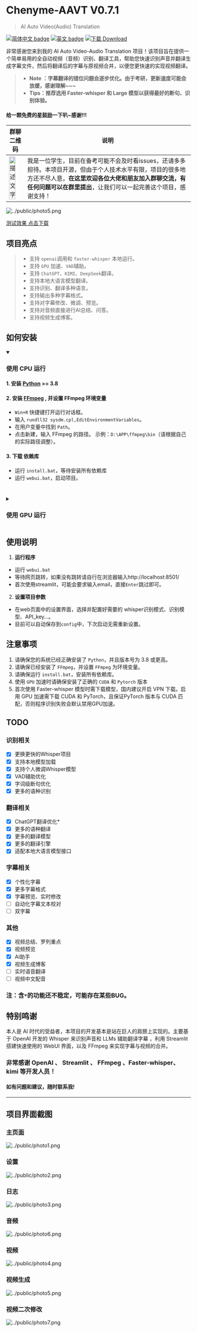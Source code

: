 # Chenyme-AAVT V0.7.1
> AI Auto Video(Audio) Translation

[![简体中文 badge](https://img.shields.io/badge/%E7%AE%80%E4%BD%93%E4%B8%AD%E6%96%87-Simplified%20Chinese-blue)](./README.md)
[![英文 badge](https://img.shields.io/badge/%E8%8B%B1%E6%96%87-English-blue)](./README-EN.md)
[![下载 Download](https://img.shields.io/github/downloads/Chenyme/Chenyme-AAVT/total.svg?style=flat-square)](https://github.com/Chenyme/Chenyme-AAVT/releases)

非常感谢您来到我的 AI Auto Video-Audio Translation 项目！该项目旨在提供一个简单易用的全自动视频（音频）识别、翻译工具，帮助您快速识别声音并翻译生成字幕文件，然后将翻译后的字幕与原视频合并，以便您更快速的实现视频翻译。

> - **Note ：字幕翻译的错位问题会逐步优化。由于考研，更新速度可能会放缓，感谢理解~~~**
> - **Tips：推荐选用 Faster-whisper 和 Large 模型以获得最好的断句、识别体验。**

#### 给一颗免费的星鼓励一下叭~感谢!!!

| 群聊二维码 | 说明 |
| ---- | ---- |
|<img src="https://github.com/Chenyme/Chenyme-AAVT/assets/118253778/993dcc53-03e1-4ab3-88e1-29dd43406949" alt="描述文字" width="70%" />| 我是一位学生，目前在备考可能不会及时看issues，还请多多担待。本项目开源，但由于个人技术水平有限，项目的很多地方还不尽人意，**在这里欢迎各位大佬和朋友加入群聊交流，有任何问题可以在群里提出**，让我们可以一起完善这个项目，感谢支持！|

![../public/photo5.png](https://github.com/Chenyme/Chenyme-AAVT/blob/main/public/photo5.png)

[测试效果 点击下载](https://github.com/Chenyme/Chenyme-AAVT/blob/main/public/test_vedio.mp4?raw=true)

## 项目亮点
> *   支持 `openai`调用和 `faster-whisper` 本地运行。
> *   支持 `GPU` 加速、`VAD`辅助。
> *   支持 `ChatGPT`、`KIMI`、`DeepSeek`翻译。
> *   支持本地大语言模型翻译。
> *   支持识别、翻译多种语言。
> *   支持输出多种字幕格式。
> *   支持对字幕修改、微调、预览。
> *   支持对音频直接进行AI总结、问答。
> *   支持视频生成博客。


## 如何安装

<details open><summary><h3>使用 CPU 运行</h3></summary>

#### 1. 安装 [Python](https://www.python.org/downloads/) >= 3.8

#### 2. 安装 [FFmpeg](https://www.ffmpeg.org/download.html) , 并设置 FFmpeg 环境变量

- `Win+R` 快捷键打开运行对话框。
- 输入 `rundll32 sysdm.cpl,EditEnvironmentVariables`。
- 在用户变量中找到 `Path`。
- 点击新建，输入 FFmpeg 的路径。 示例：`D:\APP\ffmpeg\bin`（请根据自己的实际路径调整）。

#### 3. 下载 依赖库
- 运行 `install.bat`，等待安装所有依赖库
- 运行 `webui.bat`，启动项目。

#

</details>

######

<details><summary><h3>使用 GPU 运行</h3></summary>

> 项目默认的 Pytorch 为CPU版本，若要使用 GPU，请重新安装 Pytorch

#### 1. 下载 CUDA
- 安装 [CUDA（必须12以上版本）](https://developer.nvidia.com/) 
- 对于 CUDA11，可以参考下方:`CUDA12 之前的版本如何使用`

#### 2. 安装 PyTorch

- 卸载之前的CPU版本（若已经运行过`install.bat`）

  ```py
  pip uninstall torch -y
  pip uninstall torchvision -y
  ```

- 安装**对应版本** [PyTorch](https://pytorch.org/)（请注意版本要和CUDA对应）

#### 3. CUDA12 之前的版本如何使用?

- 说明：由于Faster-whisper的最新版本仅支持 CUDA12。对于 CUDA11，当前的有效解决方法是降级ctranslate2。

  ```py
  pip install --force-reinsall ctranslate2==3.24
  ```

#

</details>


## 使用说明

1. **运行程序**
- 运行 `webui.bat`
- 等待网页跳转，如果没有跳转请自行在浏览器输入http://localhost:8501/
- 首次使用streamlit，可能会要求输入email，直接`Enter`跳过即可。

2. **设置项目参数**
- 在web页面中的设置界面，选择并配置好需要的 whisper识别模式、识别模型、API_key...。
- 目前可以自动保存到`config`中，下次启动无需重新设置。

## 注意事项

1. 请确保您的系统已经正确安装了 `Python`，并且版本号为 3.8 或更高。
2. 请确保已经安装了 `FFmpeg`，并设置 `FFmpeg` 为环境变量。
3. 请确保运行 `install.bat`，安装所有依赖库。
4. 使用 `GPU` 加速时请确保安装了正确的 `CUDA` 和 `Pytorch` 版本
5. 首次使用 Faster-whisper 模型时需下载模型，国内建议开启 VPN 下载。启用 GPU 加速需下载 CUDA 和 PyTorch，且保证PyTorch 版本与 CUDA 匹配，否则程序识别失败会默认禁用GPU加速。


## TODO

### 识别相关
- [x] 更换更快的Whisper项目
- [x] 支持本地模型加载
- [x] 支持个人微调Whisper模型
- [x] VAD辅助优化
- [x] 字词级断句优化
- [x] 更多的语种识别

### 翻译相关
- [x] ChatGPT翻译优化*
- [x] 更多的语种翻译
- [x] 更多的翻译模型
- [x] 更多的翻译引擎
- [x] 适配本地大语言模型接口

### 字幕相关
- [x] 个性化字幕
- [x] 更多字幕格式
- [x] 字幕预览、实时修改
- [ ] 自动化字幕文本校对
- [ ] 双字幕

### 其他
- [x] 视频总结、罗列重点
- [x] 视频预览
- [x] AI助手
- [x] 视频生成博客
- [ ] 实时语音翻译
- [ ] 视频中文配音

### 注：含`*`的功能还不稳定，可能存在某些BUG。

## 特别鸣谢
本人是 AI 时代的受益者，本项目的开发基本是站在巨人的肩膀上实现的。主要基于 OpenAI 开发的 Whisper 来识别声音和 LLMs 辅助翻译字幕 ，利用 Streamlit 搭建快速使用的 WebUI 界面，以及 FFmpeg 来实现字幕与视频的合并。

### 非常感谢 OpenAI 、 Streamlit 、 FFmpeg 、Faster-whisper、kimi 等开发人员！

#### 如有问题和建议，随时联系我!

---

## 项目界面截图

### 主页面

![../public/photo1.png](https://github.com/Chenyme/Chenyme-AAVT/blob/main/public/photo1.png)

### 设置

![../public/photo2.png](https://github.com/Chenyme/Chenyme-AAVT/blob/main/public/photo2.png)

### 日志

![../public/photo3.png](https://github.com/Chenyme/Chenyme-AAVT/blob/main/public/photo3.png)

### 音频

![../public/photo6.png](https://github.com/Chenyme/Chenyme-AAVT/blob/main/public/phtot6.png)

### 视频
![../public/photo4.png](https://github.com/Chenyme/Chenyme-AAVT/blob/main/public/photo4.png)

### 视频生成

![../public/photo5.png](https://github.com/Chenyme/Chenyme-AAVT/blob/main/public/photo5.png)

### 视频二次修改
![../public/photo7.png](https://github.com/Chenyme/Chenyme-AAVT/blob/main/public/photo%20V0_6%202.png)

